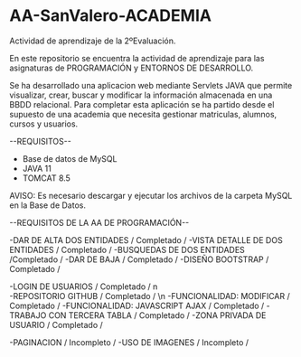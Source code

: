 # AA-SanValero-ACADEMIA
Actividad de aprendizaje de la 2ºEvaluación.

En este repositorio se encuentra la actividad de aprendizaje para las asignaturas de PROGRAMACIÓN y ENTORNOS DE DESARROLLO.

Se ha desarrollado una aplicacion web mediante Servlets JAVA que permite visualizar, crear, buscar y modificar la información almacenada en una BBDD 
relacional. Para completar esta aplicación se ha partido desde el supuesto de una academia que necesita gestionar matriculas, alumnos, cursos y usuarios.

--REQUISITOS--

- Base de datos de MySQL
- JAVA 11
- TOMCAT 8.5

AVISO: Es necesario descargar y ejecutar los archivos de la carpeta MySQL en la Base de Datos.


--REQUISITOS DE LA AA DE PROGRAMACIÓN--

-DAR DE ALTA DOS ENTIDADES / Completado /
-VISTA DETALLE DE DOS ENTIDADES / Completado /
-BUSQUEDAS DE DOS ENTIDADES /Completado /
-DAR DE BAJA / Completado /
-DISEÑO BOOTSTRAP / Completado /

-LOGIN DE USUARIOS / Completado / n\
-REPOSITORIO GITHUB / Completado / \n
-FUNCIONALIDAD: MODIFICAR / Completado /
-FUNCIONALIDAD: JAVASCRIPT AJAX / Completado /
-TRABAJO CON TERCERA TABLA / Completado /
-ZONA PRIVADA DE USUARIO / Completado /

-PAGINACION / Incompleto /
-USO DE IMAGENES / Incompleto /
